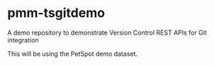 # pmm-tsgitdemo
A demo repository to demonstrate Version Control REST APIs for Git integration

This will be using the PetSpot demo dataset. 
